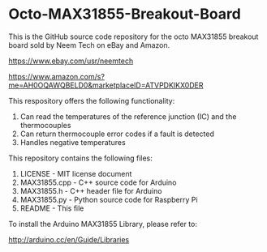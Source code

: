 # Octo-MAX31855-Breakout-Board
This is the GitHub source code repository for the octo MAX31855 breakout board sold by Neem Tech on eBay and Amazon.

https://www.ebay.com/usr/neemtech

https://www.amazon.com/s?me=AH0OQAWQBELD0&marketplaceID=ATVPDKIKX0DER

This respository offers the following functionality:
1. Can read the temperatures of the reference junction (IC) and the thermocouples
2. Can return thermocouple error codes if a fault is detected
3. Handles negative temperatures

This repository contains the following files:
1. LICENSE        - MIT license document
2. MAX31855.cpp   - C++ source code for Arduino
3. MAX31855.h     - C++ header file for Arduino
4. MAX31855.py    - Python source code for Raspberry Pi
5. README         - This file

To install the Arduino MAX31855 Library, please refer to:

http://arduino.cc/en/Guide/Libraries
